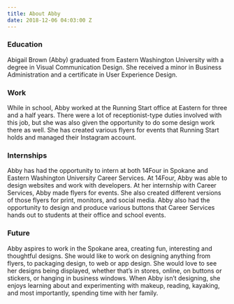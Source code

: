 ```yaml
---
title: About Abby
date: 2018-12-06 04:03:00 Z
---
```


### Education

Abigail Brown (Abby) graduated from Eastern Washington University with a degree in Visual Communication Design. She received a minor in Business Administration and a certificate in User Experience Design. 

### Work

While in school, Abby worked at the Running Start office at Eastern for three and a half years. There were a lot of receptionist-type duties involved with this job, but she was also given the opportunity to do some design work there as well. She has created various flyers for events that Running Start holds and managed their Instagram account. 

### Internships

Abby has had the opportunity to intern at both 14Four in Spokane and Eastern Washington University Career Services. At 14Four, Abby was able to design websites and work with developers. At her internship with Career Services, Abby made flyers for events. She also created different versions of those flyers for print, monitors, and social media. Abby also had the opportunity to design and produce various buttons that Career Services hands out to students at their office and school events. 

### Future

Abby aspires to work in the Spokane area, creating fun, interesting and thoughtful designs. She would like to work on designing anything from flyers, to packaging design, to web or app design. She would love to see her designs being displayed, whether that’s in stores, online, on buttons or stickers, or hanging in business windows. When Abby isn’t designing, she enjoys learning about and experimenting with makeup, reading, kayaking, and most importantly, spending time with her family. 
